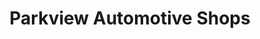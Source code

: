 ---
title: "Parkview Automotive Shops"
url: /chesapeake/parkview-automotive-shops/
shop: Autowerkstatt
---